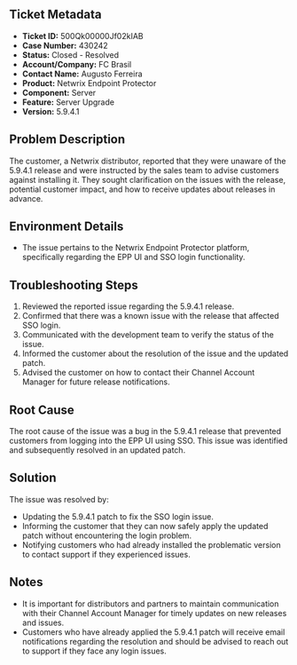 ## Ticket Metadata
- **Ticket ID:** 500Qk00000Jf02kIAB
- **Case Number:** 430242
- **Status:** Closed - Resolved
- **Account/Company:** FC Brasil
- **Contact Name:** Augusto Ferreira
- **Product:** Netwrix Endpoint Protector
- **Component:** Server
- **Feature:** Server Upgrade
- **Version:** 5.9.4.1

## Problem Description
The customer, a Netwrix distributor, reported that they were unaware of the 5.9.4.1 release and were instructed by the sales team to advise customers against installing it. They sought clarification on the issues with the release, potential customer impact, and how to receive updates about releases in advance.

## Environment Details
- The issue pertains to the Netwrix Endpoint Protector platform, specifically regarding the EPP UI and SSO login functionality.

## Troubleshooting Steps
1. Reviewed the reported issue regarding the 5.9.4.1 release.
2. Confirmed that there was a known issue with the release that affected SSO login.
3. Communicated with the development team to verify the status of the issue.
4. Informed the customer about the resolution of the issue and the updated patch.
5. Advised the customer on how to contact their Channel Account Manager for future release notifications.

## Root Cause
The root cause of the issue was a bug in the 5.9.4.1 release that prevented customers from logging into the EPP UI using SSO. This issue was identified and subsequently resolved in an updated patch.

## Solution
The issue was resolved by:
- Updating the 5.9.4.1 patch to fix the SSO login issue.
- Informing the customer that they can now safely apply the updated patch without encountering the login problem.
- Notifying customers who had already installed the problematic version to contact support if they experienced issues.

## Notes
- It is important for distributors and partners to maintain communication with their Channel Account Manager for timely updates on new releases and issues.
- Customers who have already applied the 5.9.4.1 patch will receive email notifications regarding the resolution and should be advised to reach out to support if they face any login issues.